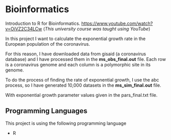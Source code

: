 # Bioinformatics

Introduction to R for Bioinformatics. https://www.youtube.com/watch?v=OiVZ2C34LCw (*This university course was taught using YouTube*)

In this project I want to calculate the exponential growth rate in the European population of the coronavirus.

For this reason, I have downloaded data from gisaid (a coronavirus database)
and I have processed them in the **ms_obs_final.out** file.
Each row is a coronavirus genome and each column is a polymorphic site in
its genome.

To do the process of finding the rate of exponential growth, I use the
abc process, so I have generated 10,000 datasets in the **ms_sim_final.out** file.

With exponential growth parameter values given in the pars_final.txt file.
## Programming Languages

This project is using the following programming language

- R

